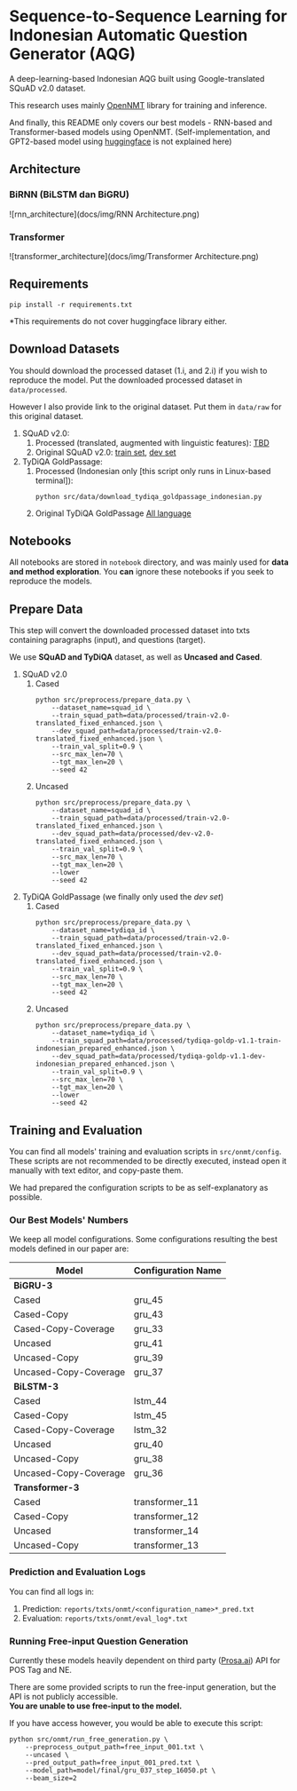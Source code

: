 # Sequence-to-Sequence Learning for Indonesian Automatic Question Generator (AQG)

A deep-learning-based Indonesian AQG built using Google-translated SQuAD v2.0 dataset.

This research uses mainly [OpenNMT](https://github.com/OpenNMT/) library for training and inference.

And finally, this README only covers our best models - RNN-based and Transformer-based models using OpenNMT.
(Self-implementation, and GPT2-based model using [huggingface](https://github.com/huggingface/transformers) is not explained here)

## Architecture

### BiRNN (BiLSTM dan BiGRU)
![rnn_architecture](docs/img/RNN Architecture.png)

### Transformer  
![transformer_architecture](docs/img/Transformer Architecture.png)

## Requirements

```shell script
pip install -r requirements.txt
```

*This requirements do not cover huggingface library either.

## Download Datasets

You should download the processed dataset (1.i, and 2.i) if you wish to reproduce the model.
Put the downloaded processed dataset in `data/processed`.

 However I also provide link to the original dataset. Put them in `data/raw` for this original dataset.

1. SQuAD v2.0:
    1. Processed (translated, augmented with linguistic features): [TBD]()
    2. Original SQuAD v2.0: [train set](https://rajpurkar.github.io/SQuAD-explorer/dataset/train-v2.0.json), [dev set](https://rajpurkar.github.io/SQuAD-explorer/dataset/dev-v2.0.json)
2. TyDiQA GoldPassage:
    1. Processed (Indonesian only [this script only runs in Linux-based terminal]):
        ```shell script
        python src/data/download_tydiqa_goldpassage_indonesian.py
        ```
    2. Original TyDiQA GoldPassage [All language](https://storage.googleapis.com/tydiqa/v1.1/tydiqa-goldp-v1.1-train.json)

## Notebooks

All notebooks are stored in `notebook` directory, and was mainly used for **data and method exploration**.
You **can** ignore these notebooks if you seek to reproduce the models. 

## Prepare Data 

This step will convert the downloaded processed dataset into txts containing paragraphs (input), and questions (target).

We use **SQuAD and TyDiQA** dataset, as well as **Uncased and Cased**. 

1. SQuAD v2.0
    1. Cased
        ```shell script
        python src/preprocess/prepare_data.py \
            --dataset_name=squad_id \
            --train_squad_path=data/processed/train-v2.0-translated_fixed_enhanced.json \
            --dev_squad_path=data/processed/train-v2.0-translated_fixed_enhanced.json \
            --train_val_split=0.9 \
            --src_max_len=70 \
            --tgt_max_len=20 \
            --seed 42
        ```
    2. Uncased
        ```shell script
        python src/preprocess/prepare_data.py \
            --dataset_name=squad_id \
            --train_squad_path=data/processed/train-v2.0-translated_fixed_enhanced.json \
            --dev_squad_path=data/processed/dev-v2.0-translated_fixed_enhanced.json \
            --train_val_split=0.9 \
            --src_max_len=70 \
            --tgt_max_len=20 \
            --lower
            --seed 42
        ```
2. TyDiQA GoldPassage (we finally only used the _dev set_)
    1. Cased
        ```shell script
        python src/preprocess/prepare_data.py \
            --dataset_name=tydiqa_id \
            --train_squad_path=data/processed/train-v2.0-translated_fixed_enhanced.json \
            --dev_squad_path=data/processed/train-v2.0-translated_fixed_enhanced.json \
            --train_val_split=0.9 \
            --src_max_len=70 \
            --tgt_max_len=20 \
            --seed 42
        ```
    2. Uncased
        ```shell script
        python src/preprocess/prepare_data.py \
            --dataset_name=tydiqa_id \
            --train_squad_path=data/processed/tydiqa-goldp-v1.1-train-indonesian_prepared_enhanced.json \
            --dev_squad_path=data/processed/tydiqa-goldp-v1.1-dev-indonesian_prepared_enhanced.json \
            --train_val_split=0.9 \
            --src_max_len=70 \
            --tgt_max_len=20 \
            --lower
            --seed 42
        ```

## Training and Evaluation

You can find all models' training and evaluation scripts in `src/onmt/config`.
These scripts are not recommended to be directly executed, instead open it manually with text editor, and copy-paste them.

We had prepared the configuration scripts to be as self-explanatory as possible.

### Our Best Models' Numbers

We keep all model configurations. Some configurations resulting the best models defined in our paper are:

| Model                 | Configuration Name |
|-----------------------|--------------------|
| **BiGRU-3**           |                    |
| Cased                 | gru_45             |
| Cased-Copy            | gru_43             |
| Cased-Copy-Coverage   | gru_33             |
| Uncased               | gru_41             |
| Uncased-Copy          | gru_39             |
| Uncased-Copy-Coverage | gru_37             |
| **BiLSTM-3**          |                    |
| Cased                 | lstm_44            |
| Cased-Copy            | lstm_45            |
| Cased-Copy-Coverage   | lstm_32            |
| Uncased               | gru_40             |
| Uncased-Copy          | gru_38             |
| Uncased-Copy-Coverage | gru_36             |
| **Transformer-3**     |                    |
| Cased                 |  transformer_11    |
| Cased-Copy            |  transformer_12    |
| Uncased               |  transformer_14    |
| Uncased-Copy          |  transformer_13    | 

### Prediction and Evaluation Logs

You can find all logs in:
1. Prediction: `reports/txts/onmt/<configuration_name>*_pred.txt`
2. Evaluation: `reports/txts/onmt/eval_log*.txt`

### Running Free-input Question Generation

Currently these models heavily dependent on third party ([Prosa.ai](https://prosa.ai)) API for POS Tag and NE.

There are some provided scripts to run the free-input generation, but the API is not publicly accessible.  
**You are unable to use free-input to the model.**

If you have access however, you would be able to execute this script:
```shell script
python src/onmt/run_free_generation.py \
    --preprocess_output_path=free_input_001.txt \
    --uncased \
    --pred_output_path=free_input_001_pred.txt \
    --model_path=model/final/gru_037_step_16050.pt \
    --beam_size=2
```
